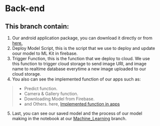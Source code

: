 # Back-end

## This branch contain:
1. Our android application package, you can download it directly or from [here.](https://drive.google.com/drive/folders/142gXjyjHjxF7Jcp_LBYCqX8lVboWr9z3?usp=sharing)
2. Deploy Model Script, this is the script that we use to deploy and update oour model to ML Kit in firebase.
3. Trigger Function, this is the function that we deploy to cloud. We use this function to trigger cloud storage to send image URI, and image name to realtime database everytime a new image uploaded to our cloud storage.
4. You also can see the implemented function of our apps such as:
  > * Predict function.
  > * Camera & Gallery function.
  > * Downloading Model from Firebase.
  > * and Others.
here, [Implemented function in apps](https://github.com/HansAnderson19/Trash-education/tree/integrate-frontend-backend/app/src/main/java/com/trashed/trasheducation/ui)
5. Last, you can see our saved model and the process of our model making in the notebook at our [Machine_Learning](https://github.com/HansAnderson19/Trash-education/tree/Machine_Learning/) branch.

